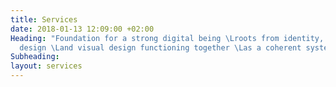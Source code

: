 ```yaml
---
title: Services
date: 2018-01-13 12:09:00 +02:00
Heading: "Foundation for a strong digital being \Lroots from identity, interaction
  design \Land visual design functioning together \Las a coherent system."
Subheading: 
layout: services
---
```



